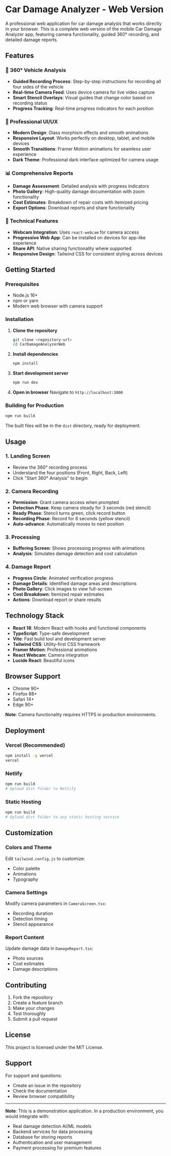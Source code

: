 # Car Damage Analyzer - Web Version

A professional web application for car damage analysis that works directly in your browser. This is a complete web version of the mobile Car Damage Analyzer app, featuring camera functionality, guided 360° recording, and detailed damage reports.

## Features

### 🚗 360° Vehicle Analysis
- **Guided Recording Process**: Step-by-step instructions for recording all four sides of the vehicle
- **Real-time Camera Feed**: Uses device camera for live video capture
- **Smart Stencil Overlays**: Visual guides that change color based on recording status
- **Progress Tracking**: Real-time progress indicators for each position

### 📱 Professional UI/UX
- **Modern Design**: Glass morphism effects and smooth animations
- **Responsive Layout**: Works perfectly on desktop, tablet, and mobile devices
- **Smooth Transitions**: Framer Motion animations for seamless user experience
- **Dark Theme**: Professional dark interface optimized for camera usage

### 📊 Comprehensive Reports
- **Damage Assessment**: Detailed analysis with progress indicators
- **Photo Gallery**: High-quality damage documentation with zoom functionality
- **Cost Estimates**: Breakdown of repair costs with itemized pricing
- **Export Options**: Download reports and share functionality

### 🔧 Technical Features
- **Webcam Integration**: Uses `react-webcam` for camera access
- **Progressive Web App**: Can be installed on devices for app-like experience
- **Share API**: Native sharing functionality where supported
- **Responsive Design**: Tailwind CSS for consistent styling across devices

## Getting Started

### Prerequisites
- Node.js 16+ 
- npm or yarn
- Modern web browser with camera support

### Installation

1. **Clone the repository**
   ```bash
   git clone <repository-url>
   cd CarDamageAnalyzerWeb
   ```

2. **Install dependencies**
   ```bash
   npm install
   ```

3. **Start development server**
   ```bash
   npm run dev
   ```

4. **Open in browser**
   Navigate to `http://localhost:3000`

### Building for Production

```bash
npm run build
```

The built files will be in the `dist` directory, ready for deployment.

## Usage

### 1. Landing Screen
- Review the 360° recording process
- Understand the four positions (Front, Right, Back, Left)
- Click "Start 360° Analysis" to begin

### 2. Camera Recording
- **Permission**: Grant camera access when prompted
- **Detection Phase**: Keep camera steady for 3 seconds (red stencil)
- **Ready Phase**: Stencil turns green, click record button
- **Recording Phase**: Record for 6 seconds (yellow stencil)
- **Auto-advance**: Automatically moves to next position

### 3. Processing
- **Buffering Screen**: Shows processing progress with animations
- **Analysis**: Simulates damage detection and cost calculation

### 4. Damage Report
- **Progress Circle**: Animated verification progress
- **Damage Details**: Identified damage areas and descriptions
- **Photo Gallery**: Click images to view full-screen
- **Cost Breakdown**: Itemized repair estimates
- **Actions**: Download report or share results

## Technology Stack

- **React 18**: Modern React with hooks and functional components
- **TypeScript**: Type-safe development
- **Vite**: Fast build tool and development server
- **Tailwind CSS**: Utility-first CSS framework
- **Framer Motion**: Professional animations
- **React Webcam**: Camera integration
- **Lucide React**: Beautiful icons

## Browser Support

- Chrome 90+
- Firefox 88+
- Safari 14+
- Edge 90+

**Note**: Camera functionality requires HTTPS in production environments.

## Deployment

### Vercel (Recommended)
```bash
npm install -g vercel
vercel
```

### Netlify
```bash
npm run build
# Upload dist folder to Netlify
```

### Static Hosting
```bash
npm run build
# Upload dist folder to any static hosting service
```

## Customization

### Colors and Theme
Edit `tailwind.config.js` to customize:
- Color palette
- Animations
- Typography

### Camera Settings
Modify camera parameters in `CameraScreen.tsx`:
- Recording duration
- Detection timing
- Stencil appearance

### Report Content
Update damage data in `DamageReport.tsx`:
- Photo sources
- Cost estimates
- Damage descriptions

## Contributing

1. Fork the repository
2. Create a feature branch
3. Make your changes
4. Test thoroughly
5. Submit a pull request

## License

This project is licensed under the MIT License.

## Support

For support and questions:
- Create an issue in the repository
- Check the documentation
- Review browser compatibility

---

**Note**: This is a demonstration application. In a production environment, you would integrate with:
- Real damage detection AI/ML models
- Backend services for data processing
- Database for storing reports
- Authentication and user management
- Payment processing for premium features
